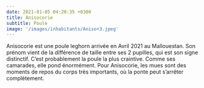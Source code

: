 ```yaml
---
date: 2021-01-05 04:20:35 +0300
title: Anisocorie
subtitle: Poule
image: '/images/inhabitants/Aniso+3.jpeg'
---
```


Anisocorie est une poule leghorn arrivée en Avril 2021 au Mallouestan. Son prénom vient de la différence de taille entre ses 2 pupilles, qui est son signe distinctif. C’est probablement la poule la plus craintive. Comme ses camarades, elle pond énormément. Pour Anisocorie, les mues sont des moments de repos du corps très importants, où la ponte peut s’arrêter complètement.